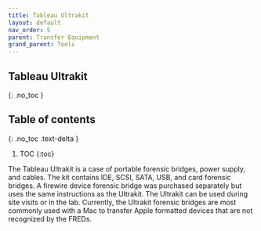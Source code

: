 ```yaml
---
title: Tableau Ultrakit
layout: default
nav_order: 5
parent: Transfer Equipment
grand_parent: Tools
---
```


## Tableau Ultrakit

{: .no_toc }

## Table of contents

{: .no_toc .text-delta }

1. TOC
{:toc}

The Tableau Ultrakit is a case of portable forensic bridges, power supply, and cables. The kit contains IDE, SCSI, SATA, USB, and card forensic bridges. A firewire device forensic bridge was purchased separately but uses the same instructions as the Ultrakit. The Ultrakit can be used during site visits or in the lab. Currently, the Ultrakit forensic bridges are most commonly used with a Mac to transfer Apple formatted devices that are not recognized by the FREDs.